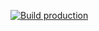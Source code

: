 [![Build production](https://github.com/soniCaH/demeestertuinwerken.be/actions/workflows/netlify-master.yml/badge.svg)](https://github.com/soniCaH/demeestertuinwerken.be/actions/workflows/netlify-master.yml)

